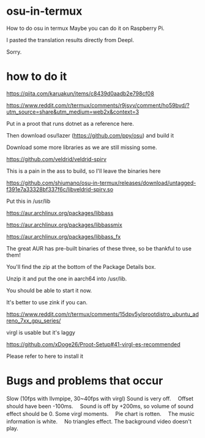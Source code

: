 # osu-in-termux
How to do osu in termux Maybe you can do it on Raspberry Pi.


I pasted the translation results directly from Deepl.

Sorry.

# how to do it

https://qiita.com/karuakun/items/c8439d0aadb2e798cf08

https://www.reddit.com/r/termux/comments/r9jsvv/comment/ho59bvd/?utm_source=share&utm_medium=web2x&context=3

Put in a proot that runs dotnet as a reference here.

Then download osu!lazer (https://github.com/ppy/osu) and build it

Download some more libraries as we are still missing some.

https://github.com/veldrid/veldrid-spirv

This is a pain in the ass to build, so I'll leave the binaries here

https://github.com/shiumano/osu-in-termux/releases/download/untagged-f391e7a33328bf337f6c/libveldrid-spirv.so

Put this in /usr/lib

https://aur.archlinux.org/packages/libbass

https://aur.archlinux.org/packages/libbassmix

https://aur.archlinux.org/packages/libbass_fx

The great AUR has pre-built binaries of these three, so be thankful to use them!

You'll find the zip at the bottom of the Package Details box.

Unzip it and put the one in aarch64 into /usr/lib.

You should be able to start it now.

It's better to use zink if you can.

https://www.reddit.com/r/termux/comments/15dpv5y/prootdistro_ubuntu_adreno_7xx_gpu_series/

virgl is usable but it's laggy

https://github.com/xDoge26/Proot-Setup#41-virgl-es-recommended

Please refer to here to install it

# Bugs and problems that occur
Slow (10fps with llvmpipe, 30~40fps with virgl)
Sound is very off.
　Offset should have been -100ms.
　Sound is off by +200ms, so volume of sound effect should be 0.
Some virgl moments.
　Pie chart is rotten.
　The music information is white.
　No triangles effect.
The background video doesn't play.
